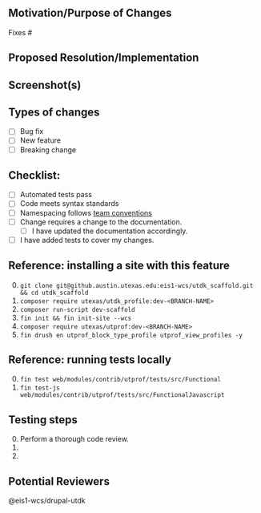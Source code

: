 <!--- Title format : ISSUE # : Action-verb driven description-->

## Motivation/Purpose of Changes
<!--- Why is this change needed? Links to existing issues are great. -->
Fixes #

## Proposed Resolution/Implementation
<!--- Describe any implementation choices you made that are noteworthy -->
<!--- or may require discussion. -->

## Screenshot(s)
<!--- (If relevant) -->

## Types of changes
<!--- Put an `x` in all that apply: -->
- [ ] Bug fix
- [ ] New feature
- [ ] Breaking change

## Checklist:
<!--- Go over all the following points, and put an `x` in all the boxes that apply. -->
<!--- If you're unsure about any of these, don't hesitate to ask. We're here to help! -->
<!--- Put an `x` in all the boxes that apply: -->
- [ ] Automated tests pass <!--- If tests don't pass because of a known reason, elaborate on the test and issue -->
- [ ] Code meets syntax standards
- [ ] Namespacing follows [team conventions](https://github.austin.utexas.edu/eis1-wcs/d8-standards/blob/master/Naming_Conventions.md)
- [ ] Change requires a change to the documentation.
  - [ ] I have updated the documentation accordingly.
- [ ] I have added tests to cover my changes.

## Reference: installing a site with this feature
<!--- Include notes for both functional testing & code review -->
0. `git clone git@github.austin.utexas.edu:eis1-wcs/utdk_scaffold.git && cd utdk_scaffold`
0. `composer require utexas/utdk_profile:dev-<BRANCH-NAME>`
0. `composer run-script dev-scaffold`
0. `fin init && fin init-site --wcs`
0. `composer require utexas/utprof:dev-<BRANCH-NAME>`
0. `fin drush en utprof_block_type_profile utprof_view_profiles -y`

## Reference: running tests locally
0. `fin test web/modules/contrib/utprof/tests/src/Functional`
0. `fin test-js web/modules/contrib/utprof/tests/src/FunctionalJavascript`

## Testing steps
0. Perform a thorough code review.
0.
0.

## Potential Reviewers

@eis1-wcs/drupal-utdk
